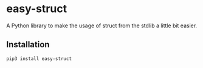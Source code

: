 # easy-struct
A Python library to make the usage of struct from the stdlib a little bit easier.

## Installation

```bash
pip3 install easy-struct
```
